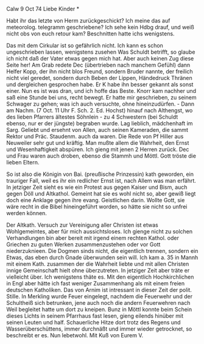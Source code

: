  Calw 9 Oct 74
Liebe Kinder <Fried>*

Habt ihr das letzte von Herm zurückgeschickt? Ich meine das auf meteorolog. telegramm geschriebene? Ich sehe kein Hdbg drauf, und weiß nicht obs von euch retour kam? Beschnitten hatte ichs wenigstens.

Das mit dem Cirkular ist so gefährlich nicht. Ich kann es schon ungeschrieben lassen, wenigstens zusehen Was Schuldt betrifft, so glaube ich nicht daß der Vater etwas gegen mich hat. Aber auch keinen Zug diese Seite her! Am Grab redete Dec (übertrieben nach manchem Gefühl) dann Helfer Kopp, der ihn nicht blos Freund, sondern Bruder nannte, der freilich nicht viel geredet, sondern durch Beben der Lippen, Händedruck Thränen und dergleichen gesprochen habe. Er K habe ihn besser gekannt als sonst einer. Nun es ist was dran, und ich hoffe das Beste. Knorr kam nachher und saß eine Stunde bei uns, recht bewegt. Er hatte mir geschrieben, zu seinem Schwager zu gehen; was ich auch versuchte, ohne hineinzudürfen. - Dann am Nachm. (7 Oct. 11 Uhr F. Sch. 2. Ed. Hochst) hinauf nach Althengst, wo des lieben Pfarrers ältestes Söhnlein - zu 4 Schwestern (bei Schuldt ebenso, nur er der jüngste) begraben wurde. Lag lieblich, mädchenhaft im Sarg. Geliebt und ersehnt von Allen, auch seinen Kameraden, die sammt Rektor und Präc. Staudenm. auch da waren. Die Rede von Pf Hiller aus Neuweiler sehr gut und kräftig. Man mußte allem die Wahrheit, den Ernst und Wesenhaftigkeit abspüren. Ich gieng mit jenen 2 Herren zurück. Dec und Frau waren auch droben, ebenso die Stammh und Möttl. Gott tröste die lieben Eltern.

So ist also die Königin von Bai. (preußische Prinzessin) kath geworden, ein trauriger Fall, weil es ihr ein redlicher Ernst ist, nach Allem was man erfährt. In jetziger Zeit sieht es wie ein Protest aus gegen Kaiser und Bism, auch gegen Döll und Altkathol. Gemeint hat sie es wohl nicht so, aber gewiß liegt doch eine Anklage gegen ihre evang. Geistlichen darin. Wollte Gott, sie wäre recht in die Bibel hineingeführt worden, so hätte sie nicht so unfrei werden können.

Der Altkath. Versuch zur Vereinigung aller Christen ist etwas Wohlgemeintes, aber für mich aussichtsloses. Ich gienge nicht zu solchen Verhandlungen bin aber bereit mit irgend einem rechten Kathol. oder Griechen zu guten Werken zusammenzustehen oder vor Gott niederzuknieen. Die Dogmen sinds nicht, die eigentlich trennen, sondern ein Etwas, das eben durch Gnade überwunden sein will. Ich kam a. 35 in Mannh mit einem Kath. zusammen der die Wahrheit liebte und mit allen Christen innige Gemeinschaft hielt ohne überzutreten. In jetziger Zeit aber träte er vielleicht über. Ich wenigstens thäte es. Mit den eigentlich Hochkirchlichen in Engl aber hätte ich fast weniger Zusammenhang als mit einem freien deutschen Katholiken. 
Das von Arnim ist intressant in dieser Zeit der polit. Stille. 
In Merkling wurde Feuer eingelegt, nachdem die Feuerwehr und der Schultheiß sich betrunken, jene auch noch die andern Feuerwehren nach Weil begleitet hatte um dort zu kneipen. Bunz in Möttl konnte beim Schein dieses Lichts in seinem Pfarrhaus fast lesen, gieng eilends hinüber mit seinen Leuten und half. Schauerliche Hitze dort trotz des Regens und Wasserüberschüttens, immer durchnäßt und immer wieder getrocknet, so beschreibt er es. 
 Nun lebetwohl. Mit Kuß von Eurem V.
